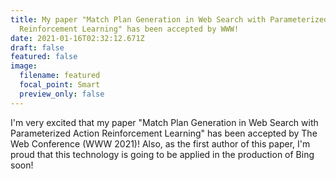 ```yaml
---
title: My paper "Match Plan Generation in Web Search with Parameterized Action
  Reinforcement Learning" has been accepted by WWW!
date: 2021-01-16T02:32:12.671Z
draft: false
featured: false
image:
  filename: featured
  focal_point: Smart
  preview_only: false
---
```

I'm very excited that my paper "Match Plan Generation in Web Search with Parameterized Action Reinforcement Learning" has been accepted by The Web Conference (WWW 2021)! Also, as the first author of this paper, I'm proud that this technology is going to be applied in the production of Bing soon!